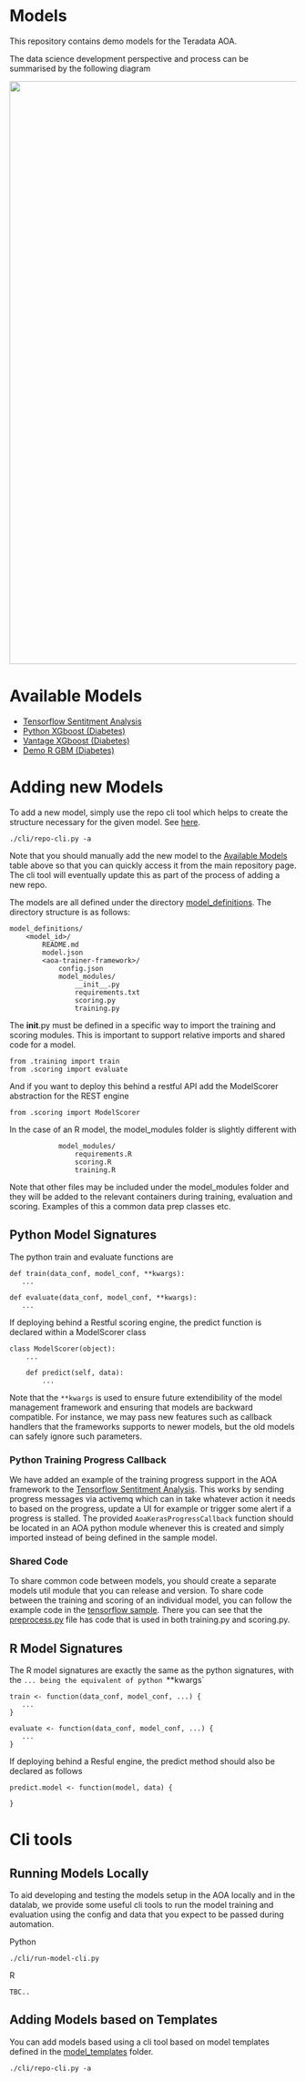 # Models

This repository contains demo models for the Teradata AOA.

The data science development perspective and process can be summarised by the following diagram

<center><img src="./images/ds-perspective.png" style="width: 1024px"/></center>

# Available Models

- [Tensorflow Sentitment Analysis](model_definitions/74eca506-e967-48f1-92ad-fb217b07e181/DOCKER/)
- [Python XGboost (Diabetes)](model_definitions/03c9a01f-bd46-4e7c-9a60-4282039094e6/DOCKER)
- [Vantage XGboost (Diabetes)](model_definitions/920ebf0e-1f0e-442a-94d1-214f63b8b820/DOCKER)
- [Demo R GBM (Diabetes)](model_definitions/bf6a52b2-b595-4358-ac4f-24fb41a85c45/DOCKER)

# Adding new Models

To add a new model, simply use the repo cli tool which helps to create the structure necessary for the given model. See [here](#adding-models-based-on-templates). 

    ./cli/repo-cli.py -a
    
Note that you should manually add the new model to the [Available Models](#available-models) table above so that you can quickly access it from the main repository page. The cli tool will eventually update this as part of the process of adding a new repo. 

The models are all defined under the directory [model_definitions](./model_definitions). The directory structure is as follows:

    model_definitions/
        <model_id>/
            README.md
            model.json
            <aoa-trainer-framework>/
                config.json
                model_modules/
                    __init__.py
                    requirements.txt
                    scoring.py
                    training.py

The __init__.py must be defined in a specific way to import the training and scoring modules. This is important to support relative imports and shared code for a model.

    from .training import train
    from .scoring import evaluate
    
And if you want to deploy this behind a restful API add the ModelScorer abstraction for the REST engine

    from .scoring import ModelScorer
                
In the case of an R model, the model_modules folder is slightly different with

                model_modules/
                    requirements.R
                    scoring.R
                    training.R

Note that other files may be included under the model_modules folder and they will be added to the relevant containers during training, evaluation and scoring. Examples of this a common data prep classes etc.

## Python Model Signatures

The python train and evaluate functions are 

    def train(data_conf, model_conf, **kwargs):
       ...
       
    def evaluate(data_conf, model_conf, **kwargs):
       ...
       
If deploying behind a Restful scoring engine, the predict function is declared within a ModelScorer class
       
    class ModelScorer(object):
        ...
        
        def predict(self, data):
            ...

Note that the `**kwargs` is used to ensure future extendibility of the model management framework and ensuring that models are backward compatible. For instance, we may pass new features such as callback handlers that the frameworks supports to newer models, but the old models can safely ignore such parameters.

### Python Training Progress Callback

We have added an example of the training progress support in the AOA framework to the [Tensorflow Sentitment Analysis](model_definitions/74eca506-e967-48f1-92ad-fb217b07e181/DOCKER/model_modules/callback.py). This works by sending progress messages via activemq which can in take whatever action it needs to based on the progress, update a UI for example or trigger some alert if a progress is stalled. The provided `AoaKerasProgressCallback` function should be located in an AOA python module whenever this is created and simply imported instead of being defined in the sample model.

### Shared Code

To share common code between models, you should create a separate models util module that you can release and version. To share code between the training and scoring of an individual model, you can follow the example code in the [tensorflow sample](model_definitions/74eca506-e967-48f1-92ad-fb217b07e181/DOCKER/model_modules). There you can see that the [preprocess.py](model_definitions/74eca506-e967-48f1-92ad-fb217b07e181/DOCKER/model_modules/preprocess.py) file has code that is used in both training.py and scoring.py. 


## R Model Signatures

The R model signatures are exactly the same as the python signatures, with the `... being the equivalent of python `**kwargs`

    train <- function(data_conf, model_conf, ...) {
       ...
    }
    
    evaluate <- function(data_conf, model_conf, ...) {
       ...
    }
    
If deploying behind a Resful engine, the predict method should also be declared as follows

    predict.model <- function(model, data) {
    
    }

# Cli tools

## Running Models Locally
To aid developing and testing the models setup in the AOA locally and in the datalab, we provide some useful cli tools to 
run the model training and evaluation using the config and data that you expect to be passed during automation.

Python

    ./cli/run-model-cli.py
 

R

    TBC..
 
 
## Adding Models based on Templates

You can add models based using a cli tool based on model templates defined in the [model_templates](./model_templates) folder. 

    ./cli/repo-cli.py -a

